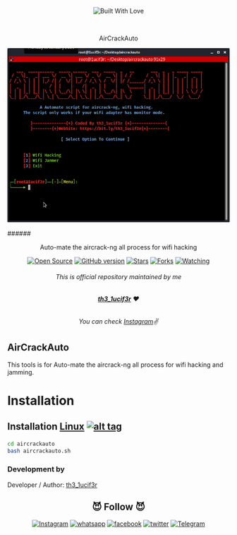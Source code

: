 <p align=center>
  <img title="Built With Love" src="https://forthebadge.com/images/badges/built-with-love.svg"></p>
  
  <br>
  
   <p align="center">AirCrackAuto<p align="center">
  <p align="center"><img src="aircrack.png"></p> 
  ###### <p align="center">Auto-mate the aircrack-ng all process for wifi hacking<p align="center">
<p align=center>
  <a href="https://www.instagram.com/th3_1ucif3r"><img title="Open Source" src="https://img.shields.io/badge/Open%20Source-%E2%99%A5-red" ></a>
  <a href="https://www.instagram.com/th3_1ucif3r"><img title="GitHub version" src="https://d25lcipzij17d.cloudfront.net/badge.svg?id=gh&type=6&v=1.0&x2=0" ></a>
  <a href="https://www.instagram.com/th3_1ucif3r"><img title="Stars" src="https://img.shields.io/github/stars/1ucif3r/aircrackauto?style=social" ></a>
  <a href="https://github.com/1ucif3r/network/members"><img title="Forks" src="https://img.shields.io/github/forks/1ucif3r/aircrackauto?color=red&style=flat-square"></a>
  <a href="https://github.com/1ucif3r"><img title="Watching" src="https://img.shields.io/github/watchers/1ucif3r/aircrackauto?label=Watchers&color=blue&style=flat-square"></a>



###### <p align="center">*This is official repository maintained by me*
###### <p align="center"> *[**th3_1ucif3r**](https://www.instagram.com/th3_1ucif3r/) ❤️*
###### <p align="center"> *You can check [Instagram](https://www.instagram.com/th3_1ucif3r)✌*
  
  
## AirCrackAuto
 
 This tools is for Auto-mate the aircrack-ng all process for wifi hacking and jamming.
 
 # Installation

## Installation [Linux](https://wikipedia.org/wiki/Linux) [![alt tag](http://icons.iconarchive.com/icons/dakirby309/simply-styled/32/OS-Linux-icon.png)](https://fr.wikipedia.org/wiki/Linux)

```bash
cd aircrackauto
bash aircrackauto.sh
```




 ### Development by

Developer / Author: [th3_1ucif3r](https://www.instagram.com/th3_1ucif3r/)

### <h2 align="center">😈 Follow 😈 </h2>
<p align="center">
<a href="https://www.instagram.com/th3_1ucif3r/"><img title="Instagram" src="https://img.shields.io/badge/instagram-%23E4405F.svg?&style=for-the-badge&logo=instagram&logoColor=white"></a>
<a href="https://wa.me/916370174459"><img title="whatsapp" src="https://img.shields.io/badge/WHATSAPP-%2325D366.svg?&style=for-the-badge&logo=whatsapp&logoColor=white"></a>
<a href="https://www.facebook.com/profile.php?id=100008549411115"><img title="facebook" src="https://img.shields.io/badge/facebook-%231877F2.svg?&style=for-the-badge&logo=facebook&logoColor=white"></a>
<a href="https://www.twitter.com/Hritikkumbhar18/"><img title="twitter" src="https://img.shields.io/badge/twitter-%231DA1F2.svg?&style=for-the-badge&logo=twitter&logoColor=white"></a>
<a href="https://t.me/th3_1ucif3r"><img title="Telegram" src="https://img.shields.io/badge/Telegram-blue?style=for-the-badge&logo=Telegram"></a>
</p>
